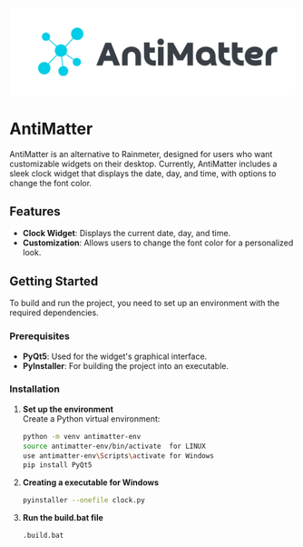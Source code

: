 ![Banner](resources/logo.webp)



# AntiMatter

AntiMatter is an alternative to Rainmeter, designed for users who want customizable widgets on their desktop. Currently, AntiMatter includes a sleek clock widget that displays the date, day, and time, with options to change the font color.

## Features

- **Clock Widget**: Displays the current date, day, and time.
- **Customization**: Allows users to change the font color for a personalized look.

## Getting Started

To build and run the project, you need to set up an environment with the required dependencies.

### Prerequisites

- **PyQt5**: Used for the widget's graphical interface.
- **PyInstaller**: For building the project into an executable.

### Installation

1. **Set up the environment**  
   Create a Python virtual environment:
   ```bash
   python -m venv antimatter-env
   source antimatter-env/bin/activate  for LINUX
   use antimatter-env\Scripts\activate for Windows
   pip install PyQt5 

2. **Creating a executable for Windows**
    ```bash
    pyinstaller --onefile clock.py
   
3. **Run the build.bat file**
      ```bash
      .build.bat


